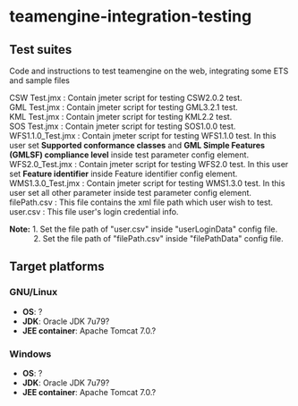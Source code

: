 # teamengine-integration-testing

## Test suites
Code and instructions to test teamengine on the web, integrating some ETS and sample files

CSW Test.jmx : Contain jmeter script for testing CSW2.0.2 test.<br/>
GML Test.jmx : Contain jmeter script for testing GML3.2.1 test.<br/>
KML Test.jmx : Contain jmeter script for testing KML2.2 test.<br/>
SOS Test.jmx : Contain jmeter script for testing SOS1.0.0 test.<br/>
WFS1.1.0_Test.jmx : Contain jmeter script for testing WFS1.1.0 test. In this user set **Supported conformance classes** and **GML Simple Features (GMLSF) compliance level** inside test parameter config element.<br/>
WFS2.0_Test.jmx : Contain jmeter script for testing WFS2.0 test. In this user set **Feature identifier** inside Feature identifier config element.<br/>
WMS1.3.0_Test.jmx : Contain jmeter script for testing WMS1.3.0 test. In this user set all other parameter inside test parameter config element.<br/>
filePath.csv : This file contains the xml file path which user wish to test.<br/>
user.csv : This file user's login credential info.

**Note:** 1. Set the file path of "user.csv" inside "userLoginData" config file.<br/>
&nbsp;&nbsp;&nbsp;&nbsp;&nbsp;&nbsp;&nbsp;&nbsp;&nbsp;&nbsp;&nbsp;2. Set the file path of "filePath.csv" inside "filePathData" config file. 


## Target platforms

### GNU/Linux

* __OS__: ?
* __JDK__: Oracle JDK 7u79?
* __JEE container__: Apache Tomcat 7.0.?


### Windows

* __OS__: ?
* __JDK__: Oracle JDK 7u79?
* __JEE container__: Apache Tomcat 7.0.?
